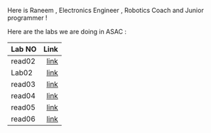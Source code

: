 Here is Raneem , Electronics Engineer , Robotics Coach and Junior programmer ! 


Here are the labs we are doing in ASAC : 

| Lab NO | Link                                                 |
| :----  |  ----:  
| read02 | [link](read2a.md)                                    |
| Lab02  | [link](lab02.md)                                     |
| read03 | [link](Read3a.md)                                    |
| read04 | [link](read04.md)                                    |
|read05  | [link](read5.md)                                     |
|read06  | [link](read6.md)                                    |      